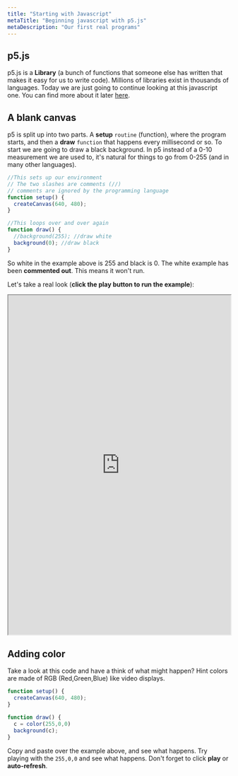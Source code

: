```yaml
---
title: "Starting with Javascript"
metaTitle: "Beginning javascript with p5.js"
metaDescription: "Our first real programs"
---
```


## p5.js

p5.js is a **Library** (a bunch of functions that someone else has written that makes it easy for us to write code). Millions of libraries exist in thousands of languages. Today we are just going to continue looking at this javascript one. You can find more about it later [here](https://p5js.org/examples/).

## A blank canvas

p5 is split up into two parts. A **setup** `routine` (function), where the program starts, and then a **draw** `function` that happens every millisecond or so. To start we are going to draw a black background. In p5 instead of a 0-10 measurement we are used to, it's natural for things to go from 0-255 (and in many other languages).

```javascript
//This sets up our environment 
// The two slashes are comments (//)
// comments are ignored by the programming language
function setup() {
  createCanvas(640, 480);
}

//This loops over and over again
function draw() {
  //background(255); //draw white
  background(0); //draw black
}
```

So white in the example above is 255 and black is 0. The white example has been **commented out**. This means it won't run.

Let's take a real look (**click the play button to run the example**):

<iframe src="https://editor.p5js.org/dioptre/sketches/mrgVDsOSU" width="100%" height="768"></iframe>


## Adding color

Take a look at this code and have a think of what might happen? Hint colors are made of RGB (Red,Green,Blue) like video displays.

```javascript
function setup() {
  createCanvas(640, 480);
}

function draw() {
  c = color(255,0,0)
  background(c);
}
```

Copy and paste over the example above, and see what happens. Try playing with the `255,0,0` and see what happens. Don't forget to click **play** or **auto-refresh**.


